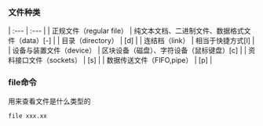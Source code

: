 ### 文件种类

| :--- | :--- |
| 正规文件（regular file） | 纯文本文档、二进制文件、数据格式文件（data）\[-\] |
| 目录（directory） | \[d\] |
| 连结档（link） | 相当于快捷方式\[l\] |
| 设备与装置文件（device） | 区块设备（磁盘）、字符设备（鼠标键盘）\[c\] |
| 资料接口文件（sockets） | \[s\] |
| 数据传送文件（FIFO,pipe） | \[p\] |

### file命令

用来查看文件是什么类型的

```
file xxx.xx
```



